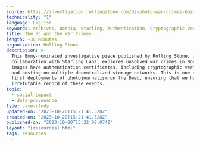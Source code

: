 ```yaml
---
source: https://investigation.rollingstone.com/dj-photo-war-crimes-bosnia/
technicality: "1"
language: English
keywords: Archives, Bosnia, Starling, Authentication, Cryptographic Verification
title: The DJ and the War Crimes
length: ~30 Minutes
organization: Rolling Stone
description: >-
  This Emmy-nominated investigative piece published by Rolling Stone, in
  collaboration with Starling Labs, explores unsolved war crimes in Bosnia. The
  images have authentication certificates, including cryptographic verification
  and hosting on multiple decentralized storage networks. This is one of the
  first deployments of photojournalism on the Dweb, ensuring that we have an
  irrefutable record of these events.
topic:
  - social-impact
  - data-provenance
type: case-study
updated-on: "2023-10-20T15:21:41.328Z"
created-on: "2023-10-20T15:21:41.328Z"
published-on: "2023-10-20T15:22:08.074Z"
layout: "[resources].html"
tags: resources
---
```

